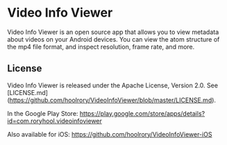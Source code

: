 # Video Info Viewer

Video Info Viewer is an open source app that allows you to view metadata about videos on your Android devices. You can view the atom structure of the mp4 file format, and inspect resolution, frame rate, and more.

## License

Video Info Viewer is released under the Apache License, Version 2.0. See [LICENSE.md] (https://github.com/hoolrory/VideoInfoViewer/blob/master/LICENSE.md).

In the Google Play Store: https://play.google.com/store/apps/details?id=com.roryhool.videoinfoviewer

Also available for iOS: https://github.com/hoolrory/VideoInfoViewer-iOS
